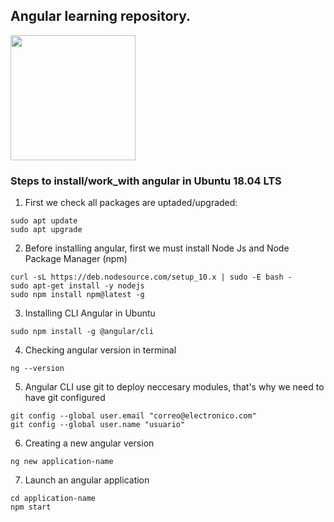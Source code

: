 ## Angular learning repository.
<img src="https://sg.com.mx/sites/default/files/styles/570x500/public/images/angular-logo.png" width="200px">

### Steps to install/work_with angular in Ubuntu 18.04 LTS
1) First we check all packages are uptaded/upgraded:
```
sudo apt update
sudo apt upgrade
```

2) Before installing angular, first we must install Node Js and Node Package Manager (npm)
```
curl -sL https://deb.nodesource.com/setup_10.x | sudo -E bash -
sudo apt-get install -y nodejs
sudo npm install npm@latest -g
```

3) Installing CLI Angular in Ubuntu
```
sudo npm install -g @angular/cli
```

4) Checking angular version in terminal
```
ng --version
```

5) Angular CLI use git to deploy neccesary modules, that's why we need to have git configured
```
git config --global user.email "correo@electronico.com"
git config --global user.name "usuario"
```

6) Creating a new angular version
```
ng new application-name
```

7) Launch an angular application
```
cd application-name
npm start
```

